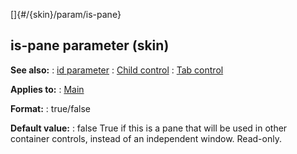 []{#/{skin}/param/is-pane}
  ## is-pane parameter (skin)
  **See also:**
  :   [id parameter](ref/%7Bskin%7D/param/id)
  :   [Child control](ref/%7Bskin%7D/control/child)
  :   [Tab control](ref/%7Bskin%7D/control/tab)
  <!-- -->
  **Applies to:**
  :   [Main](ref/%7Bskin%7D/control/main)
  <!-- -->
  **Format:**
  :   true/false
  <!-- -->
  **Default value:**
  :   false
  True if this is a pane that will be used in other container controls,
  instead of an independent window. Read-only.